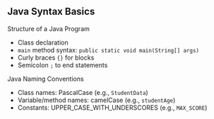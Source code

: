 ## Java Syntax Basics

Structure of a Java Program

- Class declaration
- `main` method syntax: `public static void main(String[] args)`
- Curly braces `{}` for blocks
- Semicolon `;` to end statements

Java Naming Conventions

- Class names: PascalCase (e.g., `StudentData`)
- Variable/method names: camelCase (e.g., `studentAge`)
- Constants: UPPER_CASE_WITH_UNDERSCORES (e.g., `MAX_SCORE`)